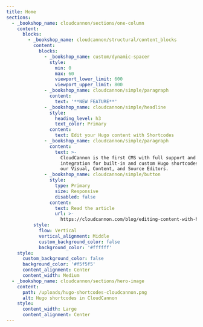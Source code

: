 ```yaml
---
title: Home
sections:
  - _bookshop_name: cloudcannon/sections/one-column
    content:
      blocks:
        - _bookshop_name: cloudcannon/structural/content_blocks
          content:
            blocks:
              - _bookshop_name: custom/dynamic-spacer
                style:
                  min: 0
                  max: 60
                  viewport_lower_limit: 600
                  viewport_upper_limit: 800
              - _bookshop_name: cloudcannon/simple/paragraph
                content:
                  text: '**NEW FEATURE**'
              - _bookshop_name: cloudcannon/simple/headline
                style:
                  heading_level: h3
                  text_color: Primary
                content:
                  text: Edit your Hugo content with Shortcodes
              - _bookshop_name: cloudcannon/simple/paragraph
                content:
                  text: >-
                    CloudCannon is the first CMS with full support and full
                    integration for built-in and custom Hugo shortcodes — across
                    our Visual, Content, and Source Editors.
              - _bookshop_name: cloudcannon/simple/button
                style:
                  type: Primary
                  size: Responsive
                  disabled: false
                content:
                  text: Read the article
                  url: >-
                    https://cloudcannon.com/blog/editing-content-with-hugo-shortcodes/
          style:
            flow: Vertical
            vertical_alignment: Middle
            custom_background_color: false
            background_color: '#ffffff'
    style:
      custom_background_color: false
      background_color: '#f5f5f5'
      content_alignment: Center
      content_width: Medium
  - _bookshop_name: cloudcannon/sections/hero-image
    content:
      path: /uploads/hugo-shortcodes-cloudcannon.png
      alt: Hugo shortcodes in CloudCannon
    style:
      content_width: Large
      content_alignment: Center
---
```

